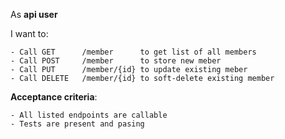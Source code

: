 As **api user**

I want to:

    - Call GET      /member      to get list of all members
    - Call POST     /member      to store new meber
    - Call PUT      /member/{id} to update existing meber
    - Call DELETE   /member/{id} to soft-delete existing member
    
**Acceptance criteria**:

    - All listed endpoints are callable
    - Tests are present and pasing